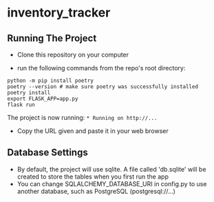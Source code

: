 # inventory_tracker

## Running The Project

- Clone this repository on your computer

- run the following commands from the repo's root directory:
```
python -m pip install poetry
poetry --version # make sure poetry was successfully installed
poetry install
export FLASK_APP=app.py 
flask run
```

The project is now running: ```* Running on http://... ```

- Copy the URL given and paste it in your web browser


## Database Settings

- By default, the project will use sqlite. A file called 'db.sqlite' will be created to store the tables when you first run the app<br>
- You can change SQLALCHEMY_DATABASE_URI in config.py to use another database, such as PostgreSQL (postgresql://...)

